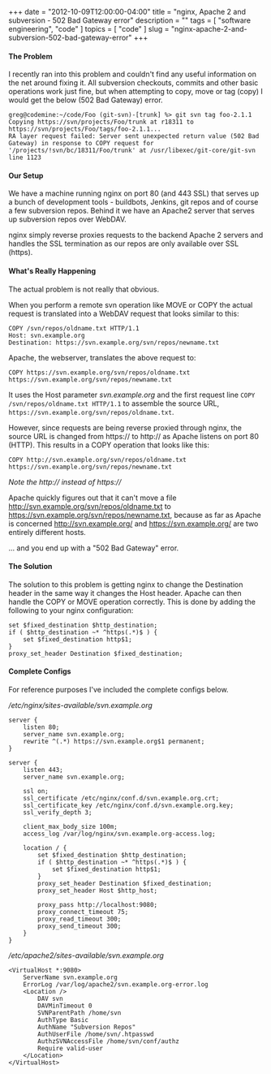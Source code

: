 +++
date        = "2012-10-09T12:00:00-04:00"
title       = "nginx, Apache 2 and subversion - 502 Bad Gateway error"
description = ""
tags        = [ "software engineering", "code" ]
topics      = [ "code" ]
slug        = "nginx-apache-2-and-subversion-502-bad-gateway-error"
+++

#### The Problem

I recently ran into this problem and couldn't find any useful information on the net around fixing it. All subversion checkouts, commits and other basic operations work just fine, but when attempting to copy, move or tag (copy) I would get the below (502 Bad Gateway) error.

<!--more-->

```
greg@codemine:~/code/Foo (git-svn)-[trunk] %> git svn tag foo-2.1.1                      
Copying https://svn/projects/Foo/trunk at r18311 to https://svn/projects/Foo/tags/foo-2.1.1...
RA layer request failed: Server sent unexpected return value (502 Bad Gateway) in response to COPY request for '/projects/!svn/bc/18311/Foo/trunk' at /usr/libexec/git-core/git-svn line 1123
```

#### Our Setup

We have a machine running nginx on port 80 (and 443 SSL) that serves up a bunch of development tools - buildbots, Jenkins, git repos and of course a few subversion repos. Behind it we have an Apache2 server that serves up subversion repos over WebDAV.

nginx simply reverse proxies requests to the backend Apache 2 servers and handles the SSL termination as our repos are only available over SSL (https).

#### What's Really Happening

The actual problem is not really that obvious.

When you perform a remote svn operation like MOVE or COPY the actual request is translated into a WebDAV request that looks similar to this:

```
COPY /svn/repos/oldname.txt HTTP/1.1
Host: svn.example.org
Destination: https://svn.example.org/svn/repos/newname.txt
```

Apache, the webserver, translates the above request to:

```
COPY https://svn.example.org/svn/repos/oldname.txt https://svn.example.org/svn/repos/newname.txt
```

It uses the Host parameter *svn.example.org* and the first request line `COPY
/svn/repos/oldname.txt HTTP/1.1` to assemble the source URL,
`https://svn.example.org/svn/repos/oldname.txt`.

However, since requests are being reverse proxied through nginx, the source URL is changed from https:// to http:// as Apache listens on port 80 (HTTP). This results in a COPY operation that looks like this:

```
COPY http://svn.example.org/svn/repos/oldname.txt https://svn.example.org/svn/repos/newname.txt
```

*Note the http:// instead of https://*

Apache quickly figures out that it can't move a file http://svn.example.org/svn/repos/oldname.txt to https://svn.example.org/svn/repos/newname.txt, because as far as Apache is concerned http://svn.example.org/ and https://svn.example.org/ are two entirely different hosts.

... and you end up with a "502 Bad Gateway" error.

#### The Solution

The solution to this problem is getting nginx to change the Destination header in the same way it changes the Host header. Apache can then handle the COPY or MOVE operation correctly. This is done by adding the following to your nginx configuration:

```
set $fixed_destination $http_destination;  
if ( $http_destination ~* ^https(.*)$ ) {  
    set $fixed_destination http$1;  
}  
proxy_set_header Destination $fixed_destination;  
```

#### Complete Configs

For reference purposes I've included the complete configs below.

*/etc/nginx/sites-available/svn.example.org*

```
server {
    listen 80;
    server_name svn.example.org;
    rewrite ^(.*) https://svn.example.org$1 permanent;
}

server {
    listen 443;
    server_name svn.example.org;

    ssl on;
    ssl_certificate /etc/nginx/conf.d/svn.example.org.crt;
    ssl_certificate_key /etc/nginx/conf.d/svn.example.org.key;
    ssl_verify_depth 3;

    client_max_body_size 100m;
    access_log /var/log/nginx/svn.example.org-access.log;

    location / {
        set $fixed_destination $http_destination;
        if ( $http_destination ~* ^https(.*)$ ) {
            set $fixed_destination http$1;
        }
        proxy_set_header Destination $fixed_destination;
        proxy_set_header Host $http_host;

        proxy_pass http://localhost:9080;
        proxy_connect_timeout 75;
        proxy_read_timeout 300;
        proxy_send_timeout 300;
    }
}
```

*/etc/apache2/sites-available/svn.example.org*

```
<VirtualHost *:9080>
    ServerName svn.example.org
    ErrorLog /var/log/apache2/svn.example.org-error.log
    <Location />
        DAV svn
        DAVMinTimeout 0
        SVNParentPath /home/svn
        AuthType Basic
        AuthName "Subversion Repos"
        AuthUserFile /home/svn/.htpasswd
        AuthzSVNAccessFile /home/svn/conf/authz
        Require valid-user
    </Location>
</VirtualHost>
```
